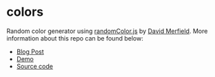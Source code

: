 # colors
Random color generator using [randomColor.js](https://github.com/davidmerfield/randomColor) by [David Merfield](https://github.com/davidmerfield). More information about this repo can be found below:

* [Blog Post](http://sdlambert.github.io/2016/01/30/coding-project-css-color-generator/)
* [Demo](http://sdlambert.github.io/colors/index.html)
* [Source code](https://github.com/sdlambert/colors/blob/gh-pages/js/main.js?ts=2)